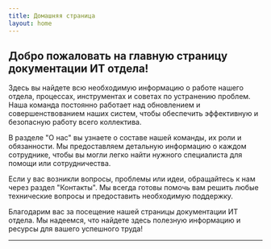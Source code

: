 ```yaml
---
title: Домашняя страница
layout: home
---
```


## Добро пожаловать на главную страницу документации ИТ отдела!

Здесь вы найдете всю необходимую информацию о работе нашего отдела, процессах, инструментах и советах по устранению проблем. Наша команда постоянно работает над обновлением и совершенствованием наших систем, чтобы обеспечить эффективную и безопасную работу всего коллектива.

В разделе "О нас" вы узнаете о составе нашей команды, их роли и обязанности. Мы предоставляем детальную информацию о каждом сотруднике, чтобы вы могли легко найти нужного специалиста для помощи или сотрудничества.

Если у вас возникли вопросы, проблемы или идеи, обращайтесь к нам через раздел "Контакты". Мы всегда готовы помочь вам решить любые технические вопросы и предоставить необходимую поддержку.

Благодарим вас за посещение нашей страницы документации ИТ отдела. Мы надеемся, что найдете здесь полезную информацию и ресурсы для вашего успешного труда!

---

[Just the Docs]: https://just-the-docs.github.io/just-the-docs/
[GitHub Pages]: https://docs.github.com/en/pages
[README]: https://github.com/just-the-docs/just-the-docs-template/blob/main/README.md
[Jekyll]: https://jekyllrb.com
[GitHub Pages / Actions workflow]: https://github.blog/changelog/2022-07-27-github-pages-custom-github-actions-workflows-beta/
[use this template]: https://github.com/just-the-docs/just-the-docs-template/generate
